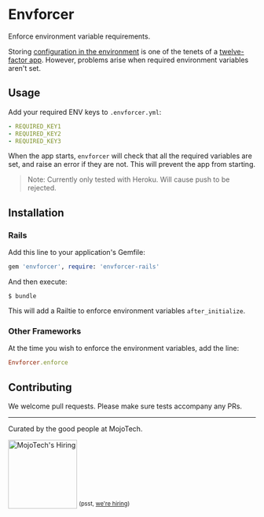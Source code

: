 # Envforcer

Enforce environment variable requirements.

Storing [configuration in the environment](http://www.12factor.net/config) is one of the tenets of a [twelve-factor app](http://www.12factor.net/). However, problems arise when required environment variables aren't set.

## Usage

Add your required ENV keys to `.envforcer.yml`:

```yaml
- REQUIRED_KEY1
- REQUIRED_KEY2
- REQUIRED_KEY3
```

When the app starts, `envforcer` will check that all the required variables are set, and raise an error if they are not. This will prevent the app from starting.

> Note: Currently only tested with Heroku. Will cause push to be rejected.

## Installation

### Rails

Add this line to your application's Gemfile:

```ruby
gem 'envforcer', require: 'envforcer-rails'
```

And then execute:

    $ bundle

This will add a Railtie to enforce environment variables `after_initialize`.

### Other Frameworks

At the time you wish to enforce the environment variables, add the line:

```ruby
Envforcer.enforce
```

## Contributing
We welcome pull requests. Please make sure tests accompany any PRs.

---

Curated by the good people at MojoTech.

<a href="http://mojotech.com"><img width="140px" src="https://mojotech.github.io/jeet/img/mojotech-logo.svg" title="MojoTech's Hiring"></a> <sup>(psst, [we're hiring](http://www.mojotech.com/jobs))</sup>
